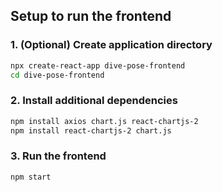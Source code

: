 ## Setup to run the frontend

### 1. (Optional) Create application directory

```bash
npx create-react-app dive-pose-frontend
cd dive-pose-frontend
```

### 2. Install additional dependencies

```bash
npm install axios chart.js react-chartjs-2
npm install react-chartjs-2 chart.js
```

### 3. Run the frontend

```bash
npm start
```
